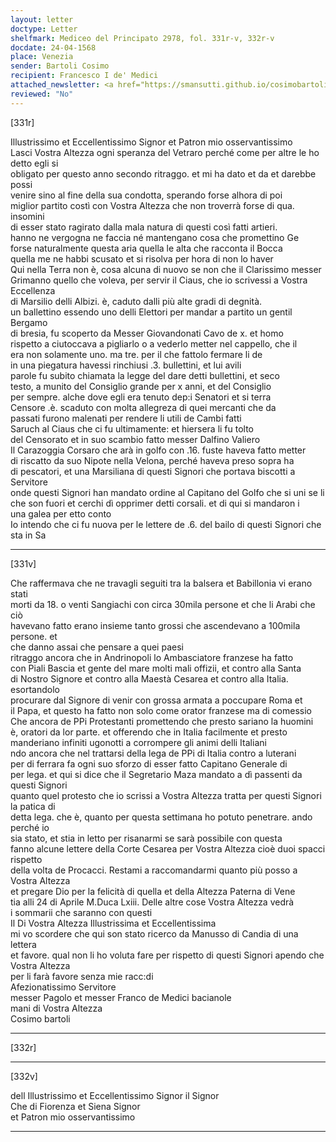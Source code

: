 ```yaml
---
layout: letter
doctype: Letter
shelfmark: Mediceo del Principato 2978, fol. 331r-v, 332r-v
docdate: 24-04-1568
place: Venezia
sender: Bartoli Cosimo
recipient: Francesco I de' Medici
attached_newsletter: <a href="https://smansutti.github.io/cosimobartoli/texts/3080_075/">3080_075</a>
reviewed: "No"
---
```


[331r]  
  
  
Illustrissimo et Eccellentissimo Signor et Patron mio osservantissimo  
Lasci Vostra Altezza ogni speranza del Vetraro perché come per altre le ho detto egli si  
obligato per questo anno secondo ritraggo. et mi ha dato et da et darebbe possi  
venire sino al fine della sua condotta, sperando forse alhora di poi  
miglior partito costì con Vostra Altezza che non troverrà forse di qua. insomini  
di esser stato ragirato dalla mala natura di questi così fatti artieri.  
hanno ne vergogna ne faccia né mantengano cosa che promettino Ge  
forse naturalmente questa aria quella le alta che racconta il Bocca  
quella me ne habbi scusato et si risolva per hora di non lo haver  
Qui nella Terra non è, cosa alcuna di nuovo se non che il Clarissimo messer  
Grimanno quello che voleva, per servir il Ciaus, che io scrivessi a Vostra Eccellenza  
di Marsilio delli Albizi. è, caduto dalli più alte gradi di degnità.  
un ballettino essendo uno delli Elettori per mandar a partito un gentil  
Bergamo  
di bresia, fu scoperto da Messer Giovandonati Cavo de x. et homo  
rispetto a ciutoccava a pigliarlo o a vederlo metter nel cappello, che il  
era non solamente uno. ma tre. per il che fattolo fermare li de  
in una piegatura havessi rinchiusi .3. bullettini, et lui avili  
parole fu subito chiamata la legge del dare detti bullettini, et seco  
testo, a munito del Consiglio grande per x anni, et del Consiglio  
per sempre. alche dove egli era tenuto dep:i Senatori et si terra  
Censore .è. scaduto con molta allegreza di quei mercanti che da  
passati furono malenati per rendere li utili de Cambi fatti  
Saruch al Ciaus che ci fu ultimamente: et hiersera li fu tolto  
del Censorato et in suo scambio fatto messer Dalfino Valiero  
Il Carazoggia Corsaro che arà in golfo con .16. fuste haveva fatto metter  
di riscatto da suo Nipote nella Velona, perché haveva preso sopra ha  
di pescatori, et una Marsiliana di questi Signori che portava biscotti a Servitore  
onde questi Signori han mandato ordine al Capitano del Golfo che si uni se li  
che son fuori et cerchi dì opprimer detti corsali. et di qui si mandaron i  
una galea per etto conto  
Io intendo che ci fu nuova per le lettere de .6. del bailo di questi Signori che sta in Sa  
  
---  

[331v]  
  
  
Che raffermava che ne travagli seguiti tra la balsera et Babillonia vi erano stati  
morti da 18. o venti Sangiachi con circa 30mila persone et che li Arabi che ciò  
havevano fatto erano insieme tanto grossi che ascendevano a 100mila persone. et  
che danno assai che pensare a quei paesi  
ritraggo ancora che in Andrinopoli lo Ambasciatore franzese ha fatto  
con Piali Bascia et gente del mare molti mali offizii, et contro alla Santa  
di Nostro Signore et contro alla Maestà Cesarea et contro alla Italia. esortandolo  
procurare dal Signore di venir con grossa armata a poccupare Roma et  
il Papa, et questo ha fatto non solo come orator franzese ma di comessio  
Che ancora de PPi Protestanti promettendo che presto sariano la huomini  
è, oratori da lor parte. et offerendo che in Italia facilmente et presto  
manderiano infiniti ugonotti a corrompere gli animi delli Italiani  
ndo ancora che nel trattarsi della lega de PPi di Italia contro a luterani  
per di ferrara fa ogni suo sforzo di esser fatto Capitano Generale di  
per lega. et qui si dice che il Segretario Maza mandato a dì passenti da questi Signori  
quanto quel protesto che io scrissi a Vostra Altezza tratta per questi Signori la patica di  
detta lega. che è, quanto per questa settimana ho potuto penetrare. ando perché io  
sia stato, et stia in letto per risanarmi se sarà possibile con questa  
fanno alcune lettere della Corte Cesarea per Vostra Altezza cioè duoi spacci rispetto  
della volta de Procacci. Restami a raccomandarmi quanto più posso a Vostra Altezza  
et pregare Dio per la felicità di quella et della Altezza Paterna di Vene  
tia alli 24 di Aprile M.Duca Lxiii. Delle altre cose Vostra Altezza vedrà  
i sommarii che saranno con questi  
Il Di Vostra Altezza Illustrissima et Eccellentissima  
mi vo scordere che qui son stato ricerco da Manusso di Candia di una lettera  
et favore. qual non li ho voluta fare per rispetto di questi Signori apendo che Vostra Altezza  
per li farà favore senza mie racc:di  
Afezionatissimo Servitore  
messer Pagolo et messer Franco de Medici bacianole  
mani di Vostra Altezza  
Cosimo bartoli  
  
---  

[332r]  
  
  
  
---  

[332v]  
  
  
dell Illustrissimo et Eccellentissimo Signor il Signor  
Che di Fiorenza et Siena Signor  
et Patron mio osservantissimo  
	  
---  

